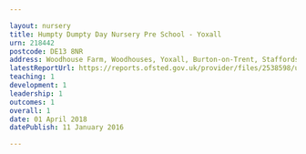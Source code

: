 ```yaml
---

layout: nursery
title: Humpty Dumpty Day Nursery Pre School - Yoxall
urn: 218442
postcode: DE13 8NR
address: Woodhouse Farm, Woodhouses, Yoxall, Burton-on-Trent, Staffordshire, DE13 8NR
latestReportUrl: https://reports.ofsted.gov.uk/provider/files/2538598/urn/218442.pdf
teaching: 1
development: 1
leadership: 1
outcomes: 1
overall: 1
date: 01 April 2018 
datePublish: 11 January 2016

---
```

